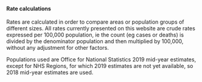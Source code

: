 #### Rate calculations

Rates are calculated in order to compare areas or population groups of different sizes.
All rates currently presented on this website are crude rates expressed per 100,000 population, 
ie the count (eg cases or deaths) is divided by the denominator population and then multiplied 
by 100,000, without any adjustment for other factors.  

Populations used are Office for National Statistics 2019 mid-year estimates, except for NHS Regions,
for which 2019 estimates are not yet available, so 2018 mid-year estimates are used.
